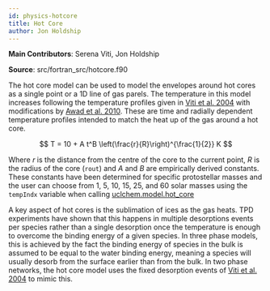 ```yaml
---
id: physics-hotcore
title: Hot Core
author: Jon Holdship
---
```

**Main Contributors**: Serena Viti, Jon Holdship

**Source**: src/fortran_src/hotcore.f90

The hot core model can be used to model the envelopes around hot cores as a single point or a 1D line of gas parels. The temperature in this model increases following the temperature profiles given in [Viti et al. 2004](https://dx.doi.org/10.1111/j.1365-2966.2004.08273.x) with modifications by [Awad et al. 2010](https://dx.doi.org/10.1111/j.1365-2966.2010.17077.x). These are time and radially dependent temperature profiles intended to match the heat up of the gas around a hot core.

$$
T = 10 + A t^B \left(\frac{r}{R}\right)^{\frac{1}{2}} K
$$

Where $r$ is the distance from the centre of the core to the current point, $R$ is the radius of the core (`rout`) and $A$ and $B$ are empirically derived constants. These constants have been determined for specific protostellar masses and the user can choose from 1, 5, 10, 15, 25, and 60 solar masses using the `tempIndx` variable when calling [uclchem.model.hot_core](/docs/pythonapi#uclchem.model.hot_core)

A key aspect of hot cores is the sublimation of ices as the gas heats. TPD experiments have shown that this happens in multiple desorptions events per species rather than a single desorption once the temperature is enough to overcome the binding energy of a given species. In three phase models, this is achieved by the fact the binding energy of species in the bulk is assumed to be equal to the water binding energy, meaning a species will usually desorb from the surface earlier than from the bulk. In two phase networks, the hot core model uses the fixed desorption events of [Viti et al. 2004](https://dx.doi.org/10.1111/j.1365-2966.2004.08273.x) to mimic this.